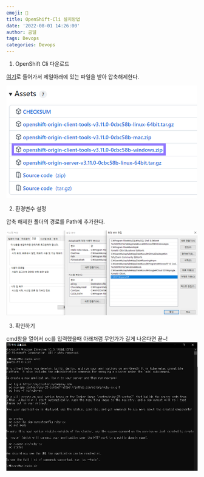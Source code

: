 ```yaml
---
emoji: 🔮
title: OpenShift-Cli 설치방법
date: '2022-08-01 14:26:00'
author: 곰덜
tags: Devops
categories: Devops
---
```




1. OpenShift Cli 다운로드

[여기](https://github.com/openshift/origin/releases/tag/v3.11.0)로 들어가서 제일아래에 있는 파일을 받아 압축해제한다.

![220626_01](220626_01.png)

2. 환경변수 설정

압축 해제한 폴더의 경로를 Path에 추가한다.

![220626_02](220626_02.PNG)

3. 확인하기

cmd창을 열어서 oc를 입력했을때 아래처럼 무언가가 길게 나온다면 끝~!![220626_03](220626_03.PNG)

```toc

```
